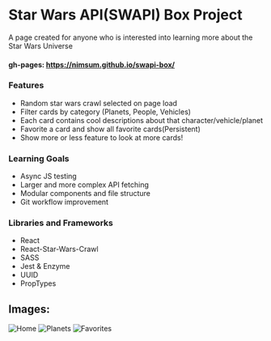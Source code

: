 # Star Wars API(SWAPI) Box Project

A page created for anyone who is interested into learning more about the Star Wars Universe
#### gh-pages: https://nimsum.github.io/swapi-box/

### Features
- Random star wars crawl selected on page load
- Filter cards by category (Planets, People, Vehicles)
- Each card contains cool descriptions about that character/vehicle/planet
- Favorite a card and show all favorite cards(Persistent)
- Show more or less feature to look at more cards!

### Learning Goals
- Async JS testing
- Larger and more complex API fetching
- Modular components and file structure
- Git workflow improvement

### Libraries and Frameworks
- React
- React-Star-Wars-Crawl
- SASS
- Jest & Enzyme
- UUID
- PropTypes


 ## Images:
 ![Home](https://user-images.githubusercontent.com/22114952/57200175-879ab380-6f45-11e9-90ef-9cfe90cc04d5.png)
 ![Planets](https://user-images.githubusercontent.com/22114952/57200176-8e292b00-6f45-11e9-9f42-6acbaa6a3b61.png)
 ![Favorites](https://user-images.githubusercontent.com/22114952/57200178-9719fc80-6f45-11e9-84e5-dc05bb3b69c9.png)

